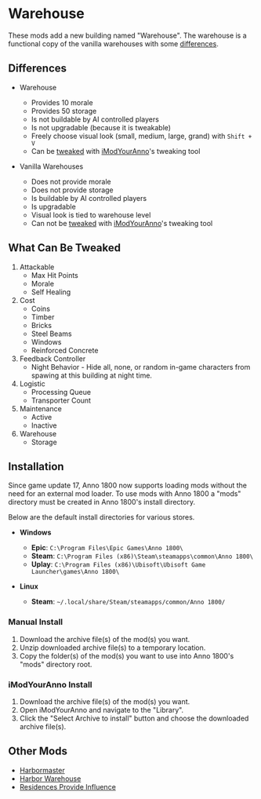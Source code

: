 # Warehouse

These mods add a new building named "Warehouse". The warehouse is a functional copy of the vanilla warehouses with some [differences](#differences).

## Differences

- Warehouse
  - Provides 10 morale
  - Provides 50 storage
  - Is not buildable by AI controlled players
  - Is not upgradable (because it is tweakable)
  - Freely choose visual look (small, medium, large, grand) with `Shift + V`
  - Can be [tweaked](#what-can-be-tweaked) with [iModYourAnno](https://github.com/anno-mods/iModYourAnno)'s tweaking tool

- Vanilla Warehouses
  - Does not provide morale
  - Does not provide storage
  - Is buildable by AI controlled players
  - Is upgradable
  - Visual look is tied to warehouse level
  - Can not be [tweaked](#what-can-be-tweaked) with [iModYourAnno](https://github.com/anno-mods/iModYourAnno)'s tweaking tool

## What Can Be Tweaked

1. Attackable
   - Max Hit Points
   - Morale
   - Self Healing
2. Cost
   - Coins
   - Timber
   - Bricks
   - Steel Beams
   - Windows
   - Reinforced Concrete
3. Feedback Controller
   - Night Behavior - Hide all, none, or random in-game characters from spawing at this building at night time.
4. Logistic
   - Processing Queue
   - Transporter Count
5. Maintenance
   - Active
   - Inactive
6. Warehouse
   - Storage

## Installation

Since game update 17, Anno 1800 now supports loading mods without the need for an external mod loader. To use mods with Anno 1800 a "mods" directory must be created in Anno 1800's install directory.

Below are the default install directories for various stores.

- **Windows**
  - **Epic**: `C:\Program Files\Epic Games\Anno 1800\`
  - **Steam**: `C:\Program Files (x86)\Steam\steamapps\common\Anno 1800\`
  - **Uplay**: `C:\Program Files (x86)\Ubisoft\Ubisoft Game Launcher\games\Anno 1800\`

- **Linux**
  - **Steam**: `~/.local/share/Steam/steamapps/common/Anno 1800/`

### Manual Install

1. Download the archive file(s) of the mod(s) you want.
2. Unzip downloaded archive file(s) to a temporary location.
3. Copy the folder(s) of the mod(s) you want to use into Anno 1800's "mods" directory root.

### iModYourAnno Install

1. Download the archive file(s) of the mod(s) you want.
2. Open iModYourAnno and navigate to the "Library".
3. Click the "Select Archive to install" button and choose the downloaded archive file(s).

## Other Mods

- [Harbormaster](https://github.com/adjagu/harbormaster)
- [Harbor Warehouse](https://github.com/adjagu/harbor-warehouse)
- [Residences Provide Influence](https://github.com/adjagu/residences-provide-influence)
